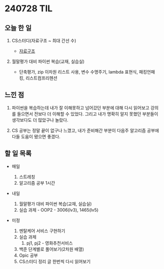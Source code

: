 # 240728 TIL

## 오늘 한 일
1. CS스터디(자료구조 ~ 최대 간선 수)
    - [자료구조](https://www.notion.so/CS-b8f86d8e8416425c932070d12e53b9d4?p=f8247541b377467fa478f15dbe3f0af3&pm=s)

2. 월말평가 대비 파이썬 복습(교재, 실습실)
   - 단축평가, zip 이차원 리스트 사용, 변수 수명주기, lambda 표현식, 패킹언패킹, 리스트컴프리헨션

## 느낀 점
1. 파이썬을 복습하는데 내가 잘 이해못하고 넘어갔던 부분에 대해 다시 읽어보고 강의를 들으면서 전보다 더 이해할 수 있었다. 그리고 내가 명확히 알지 못했던 부분들이 생각보다도 더 많았구나 놀랐다.

2. CS 공부는 정말 끝이 없구나 느꼈고, 내가 준비해간 부분이 다음주 알고리즘 공부에 다들 도움이 됐으면 좋겠다.

## 할 일 목록
 - 매일
    1. 스트레칭
    2. 알고리즘 공부 1시간

 - 내일
    1. 월말평가 대비 파이썬 복습(교재, 실습실)
    2. 실습 과제 - OOP2 - 3006(lv3), 1465(lv5)

 - 미정
    1. 멘탈케어 서비스 구현하기
    2. 실습 과제
        1. pj1, pj2 - 영화추천서비스
    3. 백준 단계별로 풀어보기(2차원 배열)
    4. Opic 공부
    5. CS스터디 정리 글 한번씩 다시 읽어보기
